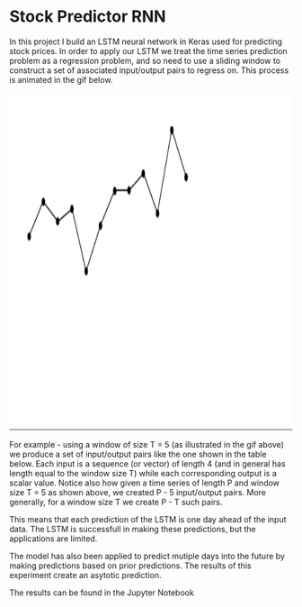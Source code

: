 # Stock Predictor RNN
In this project I build an LSTM neural network in Keras used for predicting stock prices. In order to apply our LSTM we treat the time series prediction problem as a regression problem, and so need to use a sliding window to construct a set of associated input/output pairs to regress on.  This process is animated in the gif below.

<img src="images/timeseries_windowing_training.gif" width=600 height=600/>

For example - using a window of size T = 5 (as illustrated in the gif above) we produce a set of input/output pairs like the one shown in the table below. Each input is a sequence (or vector) of length 4 (and in general has length equal to the window size T) while each corresponding output is a scalar value.  Notice also how given a time series of length P and window size T = 5 as shown above, we created P - 5  input/output pairs.  More generally, for a window size T we create P - T such pairs.

This means that each prediction of the LSTM is one day ahead of the input data. The LSTM is successfull in making these predictions, but the applications are limited.

The model has also been applied to predict mutiple days into the future by making predictions based on prior predictions. The results of this experiment create an asytotic prediction.

The results can be found in the Jupyter Notebook
